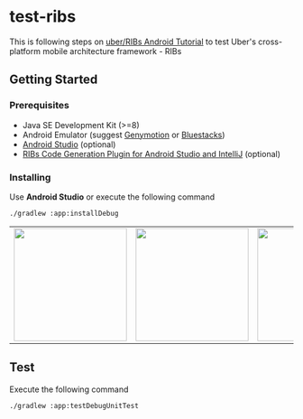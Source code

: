 # test-ribs
This is following steps on [uber/RIBs Android Tutorial](https://github.com/uber/RIBs/wiki/Android-Tutorial-1) to test Uber's cross-platform mobile architecture framework - RIBs

## Getting Started

### Prerequisites

* Java SE Development Kit (>=8)
* Android Emulator (suggest [Genymotion](https://www.genymotion.com) or [Bluestacks](https://www.bluestacks.com))
* [Android Studio](https://developer.android.com/studio/) (optional)
* [RIBs Code Generation Plugin for Android Studio and IntelliJ](https://github.com/uber/RIBs/wiki/Android-Tooling#ribs-code-generation-plugin-for-android-studio-and-intellij) (optional)

### Installing

Use **Android Studio** or execute the following command
```
./gradlew :app:installDebug
```
<table>
<tr>
<td><img src="https://user-images.githubusercontent.com/43363323/48781561-39875000-ed17-11e8-968c-e0799ee4b076.png" width="200"></td>
<td><img src="https://user-images.githubusercontent.com/43363323/48786276-7bb58f00-ed21-11e8-842d-9a82f4583fca.png" width="200"></td>
<td><img src="https://user-images.githubusercontent.com/43363323/48786387-bcada380-ed21-11e8-91cb-d86d172d94a9.png" width="200"></td>
<td><img src="https://user-images.githubusercontent.com/43363323/48786357-ad2e5a80-ed21-11e8-8e82-167dc08d7331.png" width="200"></td>
</tr>
</table>

## Test

Execute the following command
```
./gradlew :app:testDebugUnitTest
```

